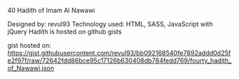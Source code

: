 40 Hadith of Imam Al Nawawi

Designed by: revul93
Technology used: HTML, SASS, JavaScript with jQuery
Hadith is hosted on github gists

gist hosted on:
https://gist.githubusercontent.com/revul93/bb092168540fe7892addd0d25fe2f97f/raw/72642fdd86bce95c17126b630408db784fedd769/fourty_hadith_of_Nawawi.json
